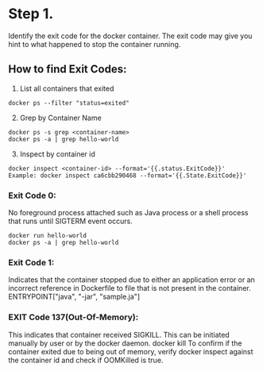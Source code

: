# Step 1. 
Identify the exit code for the docker container.
The exit code may give you hint to what happened to stop the container running.

## How to find Exit Codes:
1. List all containers that exited
```
docker ps --filter "status=exited"
```

2. Grep by Container Name
```
docker ps -s grep <container-name>
docker ps -a | grep hello-world
```

3. Inspect by container id

```
docker inspect <container-id> --format='{{.status.ExitCode}}'
Example: docker inspect ca6cbb290468 --format='{{.State.ExitCode}}'
```


### Exit Code 0:
No foreground process attached such as Java process or a shell process that runs until SIGTERM event occurs.

```
docker run hello-world
docker ps -a | grep hello-world
```

### Exit Code 1:
Indicates that the container stopped due to either an application error or an incorrect reference in Dockerfile to file that is not present in the container.
ENTRYPOINT["java", "-jar", "sample.ja"]

### EXIT Code 137(Out-Of-Memory):
This indicates that container received SIGKILL. This can be initiated manually by user or by the docker daemon.
docker kill <container-id>
To confirm if the container exited due to being out of memory, verify docker inspect against the container id and check if OOMKilled is true.
  
  

